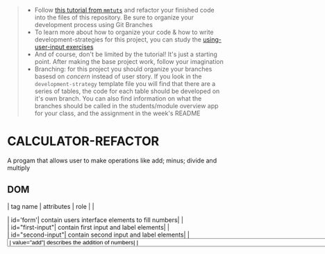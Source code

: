 > * Follow [this tutorial from `mmtuts`](https://www.youtube.com/watch?v=qQEYAOPWDzk) and refactor your finished code into the files of this repository.  Be sure to organize your development process using Git Branches
> * To learn more about how to organize your code & how to write development-strategies for this project, you can study the [using-user-input exercises](https://github.com/hackyourfuturebelgium/using-user-input)
> * And of course, don't be limited by the tutorial!  It's just a starting point.  After making the base project work, follow your imagination
> * Branching: for this project you should organize your branches basesd on _concern_ instead of user story.  If you look in the `development-strategy` template file you will find that there are a series of tables, the code for each table should be developed on it's own branch.  You can also find information on what the branches should be called in the students/module overview app for your class, and the assignment in the week's README

# CALCULATOR-REFACTOR

A progam that allows user to make operations like add; minus; divide and multiply

## DOM

| tag name | attributes | role |
| <form> | id='form'| contain users interface elements to fill numbers|
|<div> | id="first-input"| contain first input and label elements| 
|<div> | id="second-input"| contain second input and label elements| 
|<select> | id="operator"| contain options  for users to choose which operation they want| 
|<option> | value="add"| describes the addition of numbers| 
|<option> | value="min"| describes the substraction of numbers| 
|<option> | value="div"| describes to divide  numbers| 
|<option> | value="mul"| describes to multiply numbers| 
|<button> | id="result"| pin up the result of the calculation| 
|<div> | type="button" onclick="calc()"| activate the calculation process|

## Styling

| class name | description | role |
| --- | --- | --- |
| | | |

## Listeners

| type | attached to | callback |
| --- | --- | --- |
| | | |

## Handlers

| syntax | parameters | return value | behavior |
| --- | --- | --- | --- |
| | | | |

## Logic

| syntax | parameters | return value | behavior |
| --- | --- | --- | --- |
| | | | |

